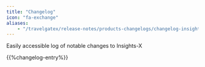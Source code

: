 ```yaml
---
title: "Changelog"
icon: "fa-exchange"
aliases: 
    - "/travelgatex/release-notes/products-changelogs/changelog-insights/"
---
```


Easily accessible log of notable changes to Insights-X

{{%changelog-entry%}}